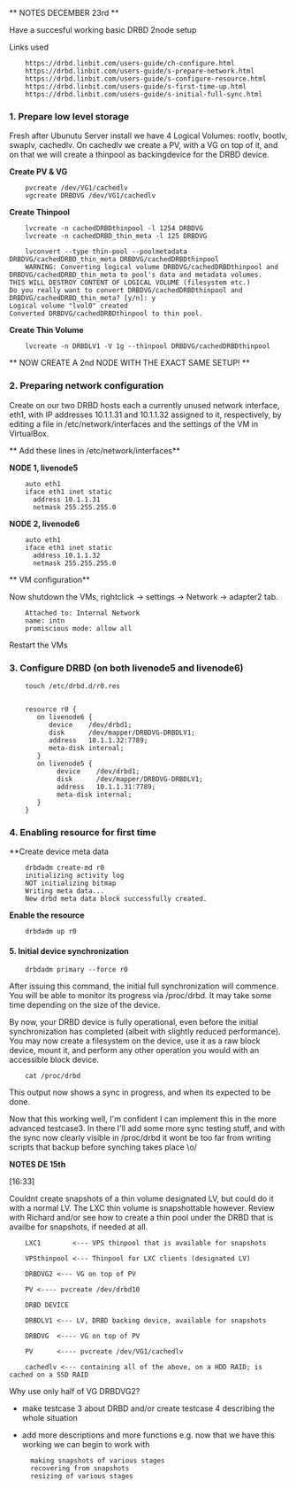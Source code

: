 ** NOTES DECEMBER 23rd **

Have a succesful working basic DRBD 2node setup

Links used

        https://drbd.linbit.com/users-guide/ch-configure.html
        https://drbd.linbit.com/users-guide/s-prepare-network.html
        https://drbd.linbit.com/users-guide/s-configure-resource.html
        https://drbd.linbit.com/users-guide/s-first-time-up.html
        https://drbd.linbit.com/users-guide/s-initial-full-sync.html

### 1. Prepare low level storage

Fresh after Ubunutu Server install we have 4 Logical Volumes: rootlv, bootlv, swaplv, cachedlv. On cachedlv we create a PV, with a VG on top of it, and on that we will create a thinpool as backingdevice for the DRBD device.

**Create PV & VG**

        pvcreate /dev/VG1/cachedlv
        vgcreate DRBDVG /dev/VG1/cachedlv

**Create Thinpool**

        lvcreate -n cachedDRBDthinpool -l 1254 DRBDVG
        lvcreate -n cachedDRBD_thin_meta -l 125 DRBDVG

        lvconvert --type thin-pool --poolmetadata DRBDVG/cachedDRBD_thin_meta DRBDVG/cachedDRBDthinpool
        WARNING: Converting logical volume DRBDVG/cachedDRBDthinpool and DRBDVG/cachedDRBD_thin_meta to pool's data and metadata volumes.
    THIS WILL DESTROY CONTENT OF LOGICAL VOLUME (filesystem etc.)
    Do you really want to convert DRBDVG/cachedDRBDthinpool and DRBDVG/cachedDRBD_thin_meta? [y/n]: y
    Logical volume "lvol0" created
    Converted DRBDVG/cachedDRBDthinpool to thin pool.
    
**Create Thin Volume**

        lvcreate -n DRBDLV1 -V 1g --thinpool DRBDVG/cachedDRBDthinpool
        
** NOW CREATE A 2nd NODE WITH THE EXACT SAME SETUP! **

### 2. Preparing network configuration

Create on our two DRBD hosts each a currently unused network interface, eth1, with IP addresses 10.1.1.31 and 10.1.1.32 assigned to it, respectively, by editing a file in /etc/network/interfaces and the settings of the VM in VirtualBox.

** Add these lines in /etc/network/interfaces**

**NODE 1, livenode5**

        auto eth1
        iface eth1 inet static
          address 10.1.1.31
          netmask 255.255.255.0

**NODE 2, livenode6**

        auto eth1
        iface eth1 inet static
          address 10.1.1.32
          netmask 255.255.255.0
          
** VM configuration** 

Now shutdown the VMs, rightclick -> settings -> Network -> adapter2 tab.

        Attached to: Internal Network
        name: intn
        promiscious mode: allow all

Restart the VMs


### 3. Configure DRBD (on both livenode5 and livenode6)

        touch /etc/drbd.d/r0.res


        resource r0 {
           on livenode6 {
              device    /dev/drbd1;
              disk      /dev/mapper/DRBDVG-DRBDLV1;
              address   10.1.1.32:7789;
              meta-disk internal;
           }
           on livenode5 {
                device    /dev/drbd1;
                disk      /dev/mapper/DRBDVG-DRBDLV1;
                address   10.1.1.31:7789;
                meta-disk internal;
           }
        }

### 4. Enabling resource for first time

**Create device meta data

        drbdadm create-md r0
        initializing activity log
        NOT initializing bitmap
        Writing meta data...
        New drbd meta data block successfully created.
        
**Enable the resource**

        drbdadm up r0
        
#### 5. Initial device synchronization

        drbdadm primary --force r0

After issuing this command, the initial full synchronization will commence. You will be able to monitor its progress via /proc/drbd. It may take some time depending on the size of the device.

By now, your DRBD device is fully operational, even before the initial synchronization has completed (albeit with slightly reduced performance). You may now create a filesystem on the device, use it as a raw block device, mount it, and perform any other operation you would with an accessible block device.
        
        cat /proc/drbd
        
This output now shows a sync in progress, and when its expected to be done.


Now that this working well, I'm confident I can implement this in the more advanced testcase3. In there I'll add some more sync testing stuff, and with the sync now clearly visible in /proc/drbd it wont be too far from writing scripts that backup before synching takes place  \o/






**NOTES DE 15th**


[16:33]

Couldnt create snapshots of a thin volume designated LV, but could do it with a normal LV. The LXC thin volume is snapshottable however.
Review with Richard and/or see how to create a thin pool under the DRBD that is availbe for snapshots, if needed at all.


        LXC1        <--- VPS thinpool that is available for snapshots

        VPSthinpool <--- Thinpool for LXC clients (designated LV)

        DRBDVG2 <--- VG on top of PV

        PV <---- pvcreate /dev/drbd10

        DRBD DEVICE

        DRBDLV1 <--- LV, DRBD backing device, available for snapshots

        DRBDVG  <---- VG on top of PV

        PV      <---- pvcreate /dev/VG1/cachedlv

        cachedlv <--- containing all of the above, on a HDD RAID; is cached on a SSD RAID



Why use only half of VG DRBDVG2?




- make testcase 3 about DRBD and/or create testcase 4 describing the whole situation
- add more descriptions and more functions e.g. now that we have this working we can begin to work with 

        making snapshots of various stages
        recovering from snapshots
        resizing of various stages
